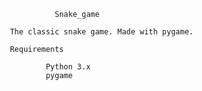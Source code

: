                         
                                  Snake_game

                        The classic snake game. Made with pygame.
                        
                        Requirements
                        
                                Python 3.x
                                pygame

